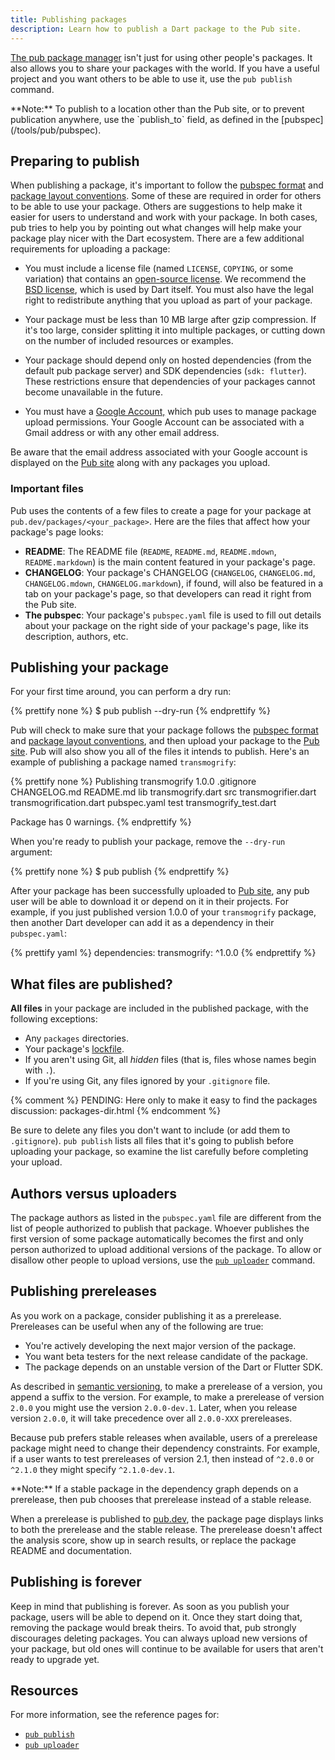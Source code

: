 ```yaml
---
title: Publishing packages
description: Learn how to publish a Dart package to the Pub site.
---
```


[The pub package manager](/guides/packages) isn't just for using other people's packages.
It also allows you to share your packages with the world. If you have a useful
project and you want others to be able to use it, use the `pub publish`
command.

<aside class="alert alert-info" markdown="1">
**Note:**
To publish to a location other than the Pub site,
or to prevent publication anywhere, use the `publish_to` field,
as defined in the [pubspec](/tools/pub/pubspec).
</aside>

## Preparing to publish

When publishing a package, it's important to follow the [pubspec
format](/tools/pub/pubspec) and
[package layout conventions](/tools/pub/package-layout).
Some of these are required in order for others to be able to use your package.
Others are suggestions to help make it easier for users to understand and work
with your package. In both cases, pub tries to help you by pointing out what
changes will help make your package play nicer with the Dart ecosystem. There
are a few additional requirements for uploading a package:

* You must include a license file (named `LICENSE`, `COPYING`, or some
  variation) that contains an [open-source license](http://opensource.org/). We
  recommend the [BSD license](http://opensource.org/licenses/BSD-2-Clause),
  which is used by Dart itself. You must also have the legal right to
  redistribute anything that you upload as part of your package.

* Your package must be less than 10 MB large after gzip compression. If
  it's too large, consider splitting it into multiple packages, or cutting down
  on the number of included resources or examples.

* Your package should depend only on hosted dependencies (from the default pub
  package server) and SDK dependencies (`sdk: flutter`). These restrictions
  ensure that dependencies of your packages cannot become unavailable in the
  future.

* You must have a [Google Account,][Google Account]
  which pub uses to manage package upload permissions.
  Your Google Account can be associated with a Gmail address or
  with any other email address.

[Google Account]: https://support.google.com/accounts/answer/27441

Be aware that the email address associated with your Google account is
displayed on the [Pub site]({{site.pub}}) along with any
packages you upload.

### Important files

Pub uses the contents of a few files to create a page for your
package at `pub.dev/packages/<your_package>`. Here are the files that
affect how your package's page looks:

* **README**: The README file (`README`, `README.md`, `README.mdown`,
  `README.markdown`) is the main content featured in your package's page.
* **CHANGELOG**: Your package's CHANGELOG (`CHANGELOG`, `CHANGELOG.md`,
  `CHANGELOG.mdown`, `CHANGELOG.markdown`), if found, will also be featured in a
  tab on your package's page, so that developers can read it right from
  the Pub site.
* **The pubspec**: Your package's `pubspec.yaml` file is used to fill out
  details about your package on the right side of your package's page, like its
  description, authors, etc.

## Publishing your package

For your first time around, you can perform a dry run:

{% prettify none %}
$ pub publish --dry-run
{% endprettify %}

Pub will check to make sure that your package follows the
[pubspec format](/tools/pub/pubspec) and
[package layout conventions](/tools/pub/package-layout),
and then upload your package to the
[Pub site]({{site.pub}}). Pub will also show you all of
the files it intends to publish. Here's an example of publishing a package
named `transmogrify`:

{% prettify none %}
Publishing transmogrify 1.0.0
    .gitignore
    CHANGELOG.md
    README.md
    lib
        transmogrify.dart
        src
            transmogrifier.dart
            transmogrification.dart
    pubspec.yaml
    test
        transmogrify_test.dart

Package has 0 warnings.
{% endprettify %}

When you're ready to publish your package, remove the `--dry-run` argument:

{% prettify none %}
$ pub publish
{% endprettify %}

After your package has been successfully uploaded to
[Pub site]({{site.pub}}), any pub user will be able to
download it or depend on it in their projects. For example, if you just
published version 1.0.0 of your `transmogrify` package, then another Dart
developer can add it as a dependency in their `pubspec.yaml`:

{% prettify yaml %}
dependencies:
  transmogrify: ^1.0.0
{% endprettify %}

## What files are published?

**All files** in your package are included in the published package, with
the following exceptions:

* Any `packages` directories.
* Your package's [lockfile](/tools/pub/glossary#lockfile).
* If you aren't using Git, all _hidden_ files (that is,
  files whose names begin with `.`).
* If you're using Git, any files ignored by your `.gitignore` file.

{% comment %}
PENDING: Here only to make it easy to find the packages discussion: packages-dir.html
{% endcomment %}

Be sure to delete any files you don't want to include (or add them to
`.gitignore`). `pub publish` lists all files that it's going to publish
before uploading your package,
so examine the list carefully before completing your upload.

## Authors versus uploaders

The package authors as listed in the `pubspec.yaml` file
are different from the list of people authorized to publish that package.
Whoever publishes the first version of some package automatically becomes
the first and only person authorized to upload additional versions of the package.
To allow or disallow other people to upload versions,
use the [`pub uploader`](cmd/pub-uploader) command.

## Publishing prereleases

As you work on a package, consider publishing it as a prerelease.
Prereleases can be useful when any of the following are true:

* You're actively developing the next major version of the package.
* You want beta testers for the next release candidate of the package.
* The package depends on an unstable version of the Dart or Flutter SDK.

As described in [semantic versioning][semver], to make a prerelease of a version,
you append a suffix to the version. For example, to make a prerelease of
version `2.0.0` you might use the version `2.0.0-dev.1`. Later, when you
release version `2.0.0`, it will take precedence over all `2.0.0-XXX` prereleases.

Because pub prefers stable releases when available, users of a prerelease package
might need to change their dependency constraints.
For example, if a user wants to test prereleases of version 2.1, then
instead of `^2.0.0` or `^2.1.0` they might specify `^2.1.0-dev.1`.

<aside class="alert alert-info" markdown="1">
  **Note:**
  If a stable package in the dependency graph depends on a prerelease,
  then pub chooses that prerelease instead of a stable release.
</aside>

When a prerelease is published to [pub.dev](https://pub.dev),
the package page displays links to both the prerelease and the stable release.
The prerelease doesn't affect the analysis score, show up in search results,
or replace the package README and documentation. 

[semver]: https://semver.org/spec/v2.0.0-rc.1.html

## Publishing is forever

Keep in mind that publishing is forever. As soon as you publish your package,
users will be able to depend on it. Once they start doing that, removing
the package would break theirs. To avoid that, pub strongly discourages
deleting packages. You can always upload new versions of your package, but
old ones will continue to be available for users that aren't ready to
upgrade yet.

## Resources

For more information, see the reference pages for:

* [`pub publish`](/tools/pub/cmd/pub-lish)
* [`pub uploader`](/tools/pub/cmd/pub-uploader)
